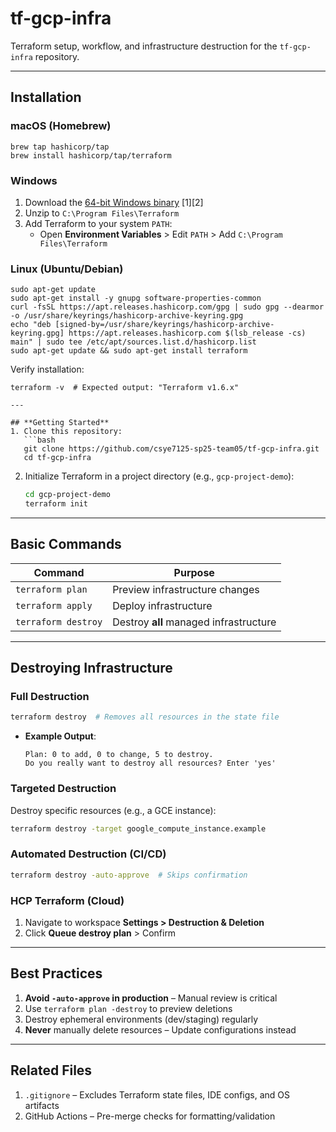 # tf-gcp-infra
Terraform setup, workflow, and infrastructure destruction for the `tf-gcp-infra` repository. 

---

## **Installation**

### **macOS (Homebrew)**
```
brew tap hashicorp/tap
brew install hashicorp/tap/terraform
```

### **Windows**
1. Download the [64-bit Windows binary](https://developer.hashicorp.com/terraform/downloads) [1][2]
2. Unzip to `C:\Program Files\Terraform`
3. Add Terraform to your system `PATH`:
   - Open **Environment Variables** > Edit `PATH` > Add `C:\Program Files\Terraform`

### **Linux (Ubuntu/Debian)**
```
sudo apt-get update
sudo apt-get install -y gnupg software-properties-common
curl -fsSL https://apt.releases.hashicorp.com/gpg | sudo gpg --dearmor -o /usr/share/keyrings/hashicorp-archive-keyring.gpg
echo "deb [signed-by=/usr/share/keyrings/hashicorp-archive-keyring.gpg] https://apt.releases.hashicorp.com $(lsb_release -cs) main" | sudo tee /etc/apt/sources.list.d/hashicorp.list
sudo apt-get update && sudo apt-get install terraform
```

Verify installation:
```
terraform -v  # Expected output: "Terraform v1.6.x"

---

## **Getting Started**
1. Clone this repository:
   ```bash
   git clone https://github.com/csye7125-sp25-team05/tf-gcp-infra.git
   cd tf-gcp-infra
   ```

2. Initialize Terraform in a project directory (e.g., `gcp-project-demo`):
   ```bash
   cd gcp-project-demo
   terraform init
   ```

---

## **Basic Commands**
| Command                  | Purpose                                  |
|--------------------------|------------------------------------------|
| `terraform plan`         | Preview infrastructure changes           |
| `terraform apply`        | Deploy infrastructure                    |
| `terraform destroy`       | Destroy **all** managed infrastructure  |

---

## **Destroying Infrastructure**

### Full Destruction
```bash
terraform destroy  # Removes all resources in the state file
```
- **Example Output**:
  ```
  Plan: 0 to add, 0 to change, 5 to destroy.
  Do you really want to destroy all resources? Enter 'yes'
  ```

### Targeted Destruction
Destroy specific resources (e.g., a GCE instance):
```bash
terraform destroy -target google_compute_instance.example 
```

### Automated Destruction (CI/CD)
```bash
terraform destroy -auto-approve  # Skips confirmation
```

### HCP Terraform (Cloud)
1. Navigate to workspace **Settings > Destruction & Deletion**
2. Click **Queue destroy plan** > Confirm 

---

## **Best Practices**
1. **Avoid `-auto-approve` in production** – Manual review is critical
2. Use `terraform plan -destroy` to preview deletions
3. Destroy ephemeral environments (dev/staging) regularly
4. **Never** manually delete resources – Update configurations instead 

---

## **Related Files**
1. `.gitignore` – Excludes Terraform state files, IDE configs, and OS artifacts
2. GitHub Actions – Pre-merge checks for formatting/validation
